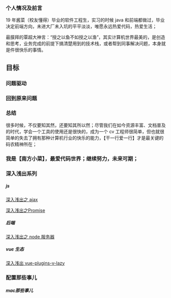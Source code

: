 ### 个人情况及前言

19 年酱菜（校友懂得）毕业的软件工程生，实习的时候 java 和前端都做过，毕业决定前端方向，未进大厂未入坑的平平淡淡，唯愿永远热爱代码，热爱生活；

最膜拜的覃超大神言：“授之以鱼不如授之以渔”，其实计算机世界最美的，是创造和思考，业务完成的前提下搞清楚用到的技术栈，或者帮到同事解决问题，本身就是件很快乐的事情。

## 目标

### 问题驱动

### 回到原来问题

### 总结

很多时候，不仅要知其然，还要知其所以然；尽管我们在如今资源丰富、文档普及的时代，学会一个工具的使用还是很快的，成为一个 cv 工程师很简单，但也就很简单的失去了拥有那种计算机行业的快乐的能力，【干一行爱一行】才是最关键的码农精神所在；

### 我是【南方小菜】，最爱代码世界；继续努力，未来可期；

### 深入浅出系列

##### js

[深入浅出之 ajax](https://juejin.im/post/5cb134595188257ab826a271)

[深入浅出之Promise](https://juejin.im/post/5e6ef5825188254937761446)

##### 后端

[深入浅出之 node 服务器](https://juejin.im/editor/posts/5cadc251e51d456e5e035ee4)

##### vue 生态

[深入浅出 vue-plugins-v-lazy](https://juejin.im/post/5e6353ba6fb9a07c8e6a3ed7)

### 配置那些事儿

##### mac那些事儿

